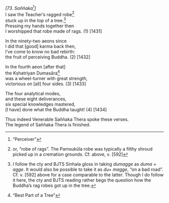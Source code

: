 *\[73. Saññaka*[^1]*\]*  
I saw the Teacher’s ragged robe[^2]  
stuck up in the top of a tree.[^3]  
Pressing my hands together then  
I worshipped that robe made of rags. (1) \[1431\]

In the ninety-two aeons since  
I did that \[good\] karma back then,  
I’ve come to know no bad rebirth:  
the fruit of perceiving Buddha. (2) \[1432\]

In the fourth aeon \[after that\]  
the Kṣhatriyan Dumasāra[^4]  
was a wheel-turner with great strength,  
victorious on \[all\] four sides. (3) \[1433\]

The four analytical modes,  
and these eight deliverances,  
six special knowledges mastered,  
\[I have\] done what the Buddha taught! (4) \[1434\]

Thus indeed Venerable Saññaka Thera spoke these verses.  
The legend of Saññaka Thera is finished.

[^1]: “Perceiver”

[^2]: or, “robe of rags”. The Pamsukūla robe was typically a filthy
    shroud picked up in a cremation grounds. Cf. above, v. \[592\]

[^3]: I follow the cty and BJTS Sinhala gloss in taking *dumagge* as
    *duma + agge*. It would also be possible to take it as *du+ magge*,
    “on a bad road”. Cf. v. \[592\] above for a case comparable to the
    latter. Though I do follow it here, the cty and BJTS reading rather
    begs the question how the Buddha’s rag robes got up in the tree.

[^4]: “Best Part of a Tree”
